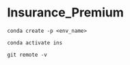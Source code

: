 # Insurance_Premium

```
conda create -p <env_name>
```

```
conda activate ins
```

```
git remote -v
```